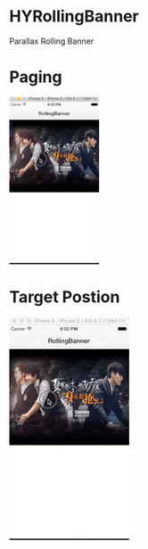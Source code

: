 # HYRollingBanner
Parallax Rolling Banner

# Paging
![](https://github.com/Arbalest313/gitRecord/blob/master/RollingBanner/RBPagingC.gif?raw=true)


# Target Postion
![](https://github.com/Arbalest313/gitRecord/blob/master/RollingBanner/RBTargetX-C.gif?raw=true)
